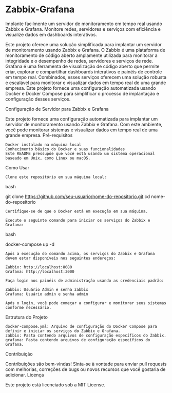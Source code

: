 # Zabbix-Grafana
Implante facilmente um servidor de monitoramento em tempo real usando Zabbix e Grafana. Monitore redes, servidores e serviços com eficiência e visualize dados em dashboards interativos.

Este projeto oferece uma solução simplificada para implantar um servidor de monitoramento usando Zabbix e Grafana. O Zabbix é uma plataforma de monitoramento de código aberto amplamente utilizada para monitorar a integridade e o desempenho de redes, servidores e serviços de rede. Grafana é uma ferramenta de visualização de código aberto que permite criar, explorar e compartilhar dashboards interativos e painéis de controle em tempo real. Combinados, esses serviços oferecem uma solução robusta e escalável para monitorar e visualizar dados em tempo real de uma grande empresa. Este projeto fornece uma configuração automatizada usando Docker e Docker Compose para simplificar o processo de implantação e configuração desses serviços.

Configuração de Servidor para Zabbix e Grafana

Este projeto fornece uma configuração automatizada para implantar um servidor de monitoramento usando Zabbix e Grafana. Com este ambiente, você pode monitorar sistemas e visualizar dados em tempo real de uma grande empresa.
Pré-requisitos

    Docker instalado na máquina local
    Conhecimento básico do Docker e suas funcionalidades
    Este README pressupõe que você está usando um sistema operacional baseado em Unix, como Linux ou macOS.

Como Usar

    Clone este repositório em sua máquina local:

bash

git clone https://github.com/seu-usuario/nome-do-repositorio.git
cd nome-do-repositorio

    Certifique-se de que o Docker está em execução em sua máquina.

    Execute o seguinte comando para iniciar os serviços do Zabbix e Grafana:

bash

docker-compose up -d

    Após a execução do comando acima, os serviços do Zabbix e Grafana devem estar disponíveis nos seguintes endereços:

    Zabbix: http://localhost:8080
    Grafana: http://localhost:3000

    Faça login nos painéis de administração usando as credenciais padrão:

    Zabbix: Usuário Admin e senha zabbix
    Grafana: Usuário admin e senha admin

    Após o login, você pode começar a configurar e monitorar seus sistemas conforme necessário.

Estrutura do Projeto

    docker-compose.yml: Arquivo de configuração do Docker Compose para definir e iniciar os serviços do Zabbix e Grafana.
    zabbix: Pasta contendo arquivos de configuração específicos do Zabbix.
    grafana: Pasta contendo arquivos de configuração específicos do Grafana.

Contribuição

Contribuições são bem-vindas! Sinta-se à vontade para enviar pull requests com melhorias, correções de bugs ou novos recursos que você gostaria de adicionar.
Licença

Este projeto está licenciado sob a MIT License.


